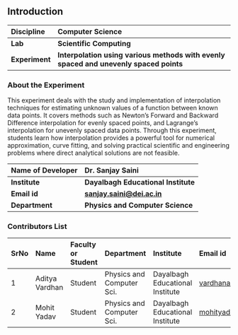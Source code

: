 ## Introduction

<b>Discipline | <b> Computer Science  
:--|:--|  
<b> Lab | <b> Scientific Computing  
<b> Experiment|     <b> Interpolation using various methods with evenly spaced and unevenly spaced points  

### About the Experiment  

This experiment deals with the study and implementation of interpolation techniques for estimating unknown values of a function between known data points. It covers methods such as Newton’s Forward and Backward Difference interpolation for evenly spaced points, and Lagrange’s interpolation for unevenly spaced data points. Through this experiment, students learn how interpolation provides a powerful tool for numerical approximation, curve fitting, and solving practical scientific and engineering problems where direct analytical solutions are not feasible.  

<b>Name of Developer | <b> Dr. Sanjay Saini  
:--|:--|  
<b> Institute | <b> Dayalbagh Educational Institute  
<b> Email id|     <b> sanjay.saini@dei.ac.in  
<b> Department |  <b> Physics and Computer Science  

### Contributors List  

SrNo | Name | Faculty or Student | Department | Institute | Email id  
:--|:--|:--|:--|:--|:--|  
1 | Aditya Vardhan | Student | Physics and Computer Sci. | Dayalbagh Educational Institute | vardhana3098@gmail.com  
2 | Mohit Yadav | Student | Physics and Computer Sci. | Dayalbagh Educational Institute | mohityadavdei@yahoo.com 
